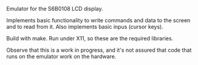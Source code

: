 Emulator for the S6B0108 LCD display.

Implements basic functionality to write commands and data to the screen and
to read from it. Also implements basic inpus (cursor keys).

Build with make. Run under X11, so these are the required libraries.

Observe that this is a work in progress, and it's not assured that code that
runs on the emulator work on the hardware. 

